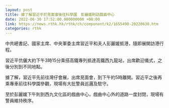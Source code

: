 ```yaml
---
layout: post
title: 據了解習近平於見面會後往科學園　彭麗媛則訪戲曲中心
date: 2022-06-30 17:52:00.000000000 +08:00
link: https://news.rthk.hk/rthk/ch/component/k2/1655490-20220630.htm
categories: rthk
---
```


中共總書記、國家主席、中央軍委主席習近平和夫人彭麗媛抵港，隨即展開訪港行程。

習近平伉儷大約下午3時15分乘搭高鐵專列抵達高鐵西九龍站，出席歡迎儀式，之後分別到不同地點。

據了解，習近平先前往灣仔會展，出席見面會，到下午約5時離開。習近平之後再乘專車前往科學園參觀，現場有大批警員巡邏及駐守。

至於彭麗媛下午則到西九文化區的戲曲中心，戲曲中心外的道路一度封閉，現場有警員維持秩序。
